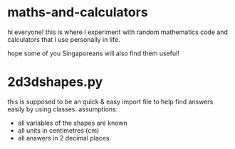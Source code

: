 # maths-and-calculators

hi everyone! this is where I experiment with random mathematics code and calculators that I use personally in life.

hope some of you Singaporeans will also find them useful!

# 2d3dshapes.py

this is supposed to be an quick & easy import file to help find answers easily by using classes.
assumptions:
- all variables of the shapes are known
- all units in centimetres (cm)
- all answers in 2 decimal places

